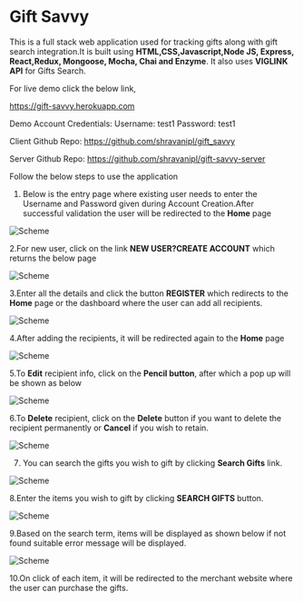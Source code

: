 
# Gift Savvy

This is a full stack web application used for tracking gifts along with gift search integration.It is built using **HTML,CSS,Javascript,Node JS, Express, React,Redux, Mongoose, Mocha, Chai and Enzyme**. It also uses **VIGLINK API** for Gifts Search.

For live demo click the below link,

https://gift-savvy.herokuapp.com

Demo Account Credentials:
Username: test1
Password: test1

Client Github Repo: https://github.com/shravanipl/gift_savvy

Server Github Repo: https://github.com/shravanipl/gift-savvy-server

Follow the below steps to use the application

1. Below is the entry page where existing user needs to enter the Username and Password given during Account Creation.After successful validation the user will be redirected to the **Home** page

![Scheme](src/images/s1.jpg)

2.For new user, click on the link **NEW USER?CREATE ACCOUNT** which returns the below page

![Scheme](src/images/s2.jpg)

3.Enter all the details and click the button **REGISTER** which redirects to the **Home** page or the dashboard where the user can add all recipients.

![Scheme](src/images/s3.jpg)

4.After adding the recipients, it will be redirected again to the **Home** page

![Scheme](src/images/s4.jpg)

5.To **Edit** recipient info, click on the **Pencil button**, after which a pop up will be shown as below

![Scheme](src/images/s5.jpg)

6.To **Delete** recipient, click on the **Delete** button if you want to delete the recipient permanently or **Cancel** if you wish to retain.

![Scheme](src/images/s6.jpg)

7. You can search the gifts you wish to gift by clicking  **Search Gifts** link.

![Scheme](src/images/s7.jpg)

8.Enter the items you wish to gift by clicking **SEARCH GIFTS** button. 

![Scheme](src/images/s8.jpg)

9.Based on the search term, items will be displayed as shown below if not found suitable error message will be displayed.

![Scheme](src/images/s9.jpg)

10.On click of each item, it will be redirected to the merchant website where the user can purchase the gifts.
